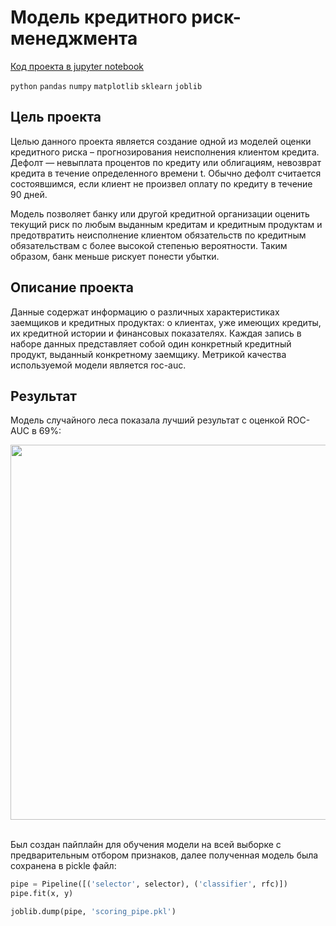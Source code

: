 # Модель кредитного риск-менеджмента

[Код проекта в jupyter notebook](scoring_model.ipynb)

`python` `pandas` `numpy` `matplotlib` `sklearn` `joblib`

## Цель проекта

Целью данного проекта является создание одной из моделей оценки кредитного риска – прогнозирования неисполнения клиентом кредита. Дефолт — невыплата процентов по кредиту или облигациям, невозврат кредита в течение определенного времени t. Обычно дефолт считается состоявшимся, если клиент не произвел оплату по кредиту в течение 90 дней.

Модель позволяет банку или другой кредитной организации оценить текущий риск по любым выданным кредитам и кредитным продуктам и предотвратить неисполнение клиентом обязательств по кредитным обязательствам с более высокой степенью вероятности. Таким образом, банк меньше рискует понести убытки.

## Описание проекта

Данные содержат информацию о различных характеристиках заемщиков и кредитных продуктах: о клиентах, уже имеющих кредиты, их кредитной истории и финансовых показателях. Каждая запись в наборе данных представляет собой один конкретный кредитный продукт, выданный конкретному заемщику. Метрикой качества используемой модели является roc-auc.

## Результат

Модель случайного леса показала лучший результат с оценкой ROC-AUC в 69%:

<img src="https://github.com/Dimayo/credit_scoring_project/assets/44707838/750655de-764e-4258-bde1-a41da9f8444a" width="600"> <br> <br>

Был создан пайплайн для обучения модели на всей выборке с предварительным отбором признаков, далее полученная модель была сохранена в pickle файл:

```python
pipe = Pipeline([('selector', selector), ('classifier', rfc)])
pipe.fit(x, y)

joblib.dump(pipe, 'scoring_pipe.pkl')
```
